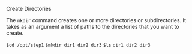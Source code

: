Create Directories

The `mkdir` command creates one or more directories or subdirectories. It takes as an argument a list of paths to the directories that you want to create.


`$cd /opt/step1`
`$mkdir dir1 dir2 dir3`
`$ls`
`dir1 dir2 dir3`